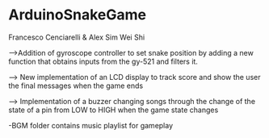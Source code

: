 # ArduinoSnakeGame


Francesco Cenciarelli & Alex Sim Wei Shi

-->Addition of gyroscope controller to set snake position by adding a new function 
that obtains inputs from the gy-521 and filters it.

--> New implementation of an LCD display to track score and show the user the final 
 messages when the game ends 

--> Implementation of a buzzer changing songs through the change of the state of a pin 
 from LOW to HIGH when the game state changes 

 
 
 -BGM folder contains music playlist for gameplay 
